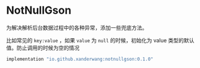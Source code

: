 # NotNullGson

为解决解析后台数据过程中的各种异常，添加一些兜底方法。

比如常见的 `key:value` ，如果 `value` 为 `null` 的时候，初始化为 value 类型的默认值。防止调用的时候为空的情况

```groovy
implementation "io.github.xanderwang:notnullgson:0.1.0"
```
